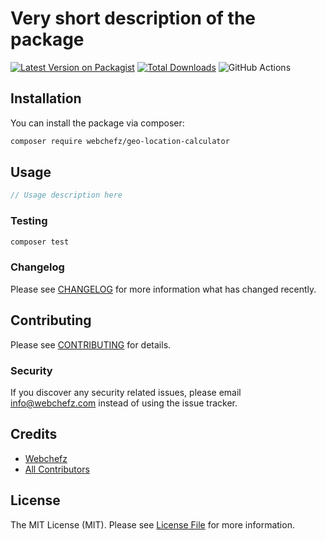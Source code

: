 # Very short description of the package

[![Latest Version on Packagist](https://img.shields.io/packagist/v/webchefz/geo-location-calculator.svg?style=flat-square)](https://packagist.org/packages/webchefz/geo-location-calculator)
[![Total Downloads](https://img.shields.io/packagist/dt/webchefz/geo-location-calculator.svg?style=flat-square)](https://packagist.org/packages/webchefz/geo-location-calculator)
![GitHub Actions](https://github.com/perfectprofesionist/geo-location-calculator/actions/workflows/main.yml/badge.svg)



## Installation

You can install the package via composer:

```bash
composer require webchefz/geo-location-calculator
```

## Usage

```php
// Usage description here
```

### Testing

```bash
composer test
```

### Changelog

Please see [CHANGELOG](CHANGELOG.md) for more information what has changed recently.

## Contributing

Please see [CONTRIBUTING](CONTRIBUTING.md) for details.

### Security

If you discover any security related issues, please email info@webchefz.com instead of using the issue tracker.

## Credits

-   [Webchefz](https://github.com/perfectprofesionist)
-   [All Contributors](../../contributors)

## License

The MIT License (MIT). Please see [License File](LICENSE.md) for more information.


